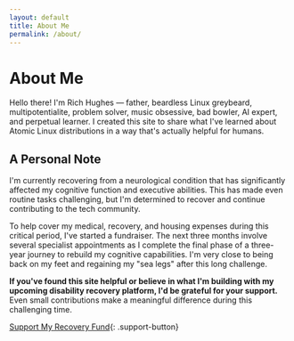 ```yaml
---
layout: default
title: About Me
permalink: /about/
---
```


# About Me

Hello there! I'm Rich Hughes — father, beardless Linux greybeard, multipotentialite, problem solver, music obsessive, bad bowler, AI expert, and perpetual learner. I created this site to share what I've learned about Atomic Linux distributions in a way that's actually helpful for humans.

## A Personal Note

I'm currently recovering from a neurological condition that has significantly affected my cognitive function and executive abilities. This has made even routine tasks challenging, but I'm determined to recover and continue contributing to the tech community.

To help cover my medical, recovery, and housing expenses during this critical period, I've started a fundraiser. The next three months involve several specialist appointments as I complete the final phase of a three-year journey to rebuild my cognitive capabilities. I'm very close to being back on my feet and regaining my "sea legs" after this long challenge.

**If you've found this site helpful or believe in what I'm building with my upcoming disability recovery platform, I'd be grateful for your support.** Even small contributions make a meaningful difference during this challenging time.

[Support My Recovery Fund](https://fnd.us/12WBZ1?ref=sh_0E0Gz7){: .support-button}
